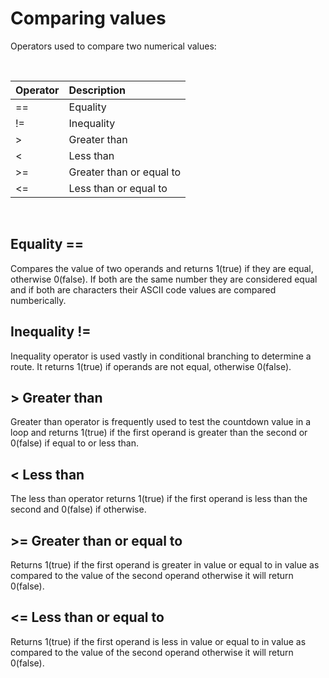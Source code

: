 # Comparing values

Operators used to compare two numerical values:

<br>

|Operator |Description								|				
|:--------|:--------------------------|
|==				|Equality										|	
|!=				|Inequality									|
|>				|Greater than 							|
|<				|Less than									|
|>=				|Greater than or equal to 	|
|<=				|Less than or equal to 			|

<br>

## Equality ==
Compares the value of two operands and returns 1(true) if they are equal, otherwise 0(false). If both are the same number they are considered equal and if both are characters their ASCII code values are compared numberically.

## Inequality !=
Inequality operator is used vastly in conditional branching to determine a route. It returns 1(true) if operands are not equal, otherwise 0(false). 

## > Greater than
Greater than operator is frequently used to test the countdown value in a loop and returns 1(true) if the first operand is greater than the second or 0(false) if equal to or less than.

## < Less than
The less than operator returns 1(true) if the first operand is less than the second and 0(false) if otherwise.

## >= Greater than or equal to
Returns 1(true) if the first operand is greater in value or equal to in value as compared to the value of the second operand otherwise it will return 0(false).

## <= Less than or equal to
Returns 1(true) if the first operand is less in value or equal to in value as compared to the value of the second operand otherwise it will return 0(false).

